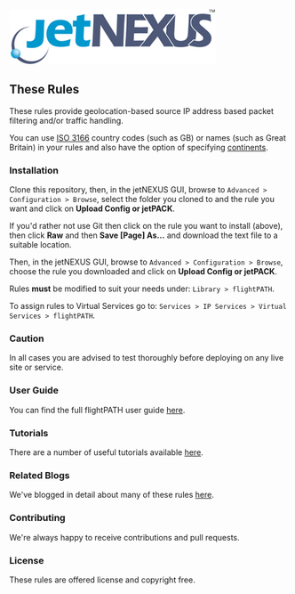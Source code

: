 ![jetNEXUS Logo](/jetnexus.jpg)

## These Rules

These rules provide geolocation-based source IP address based packet filtering and/or traffic handling. 

You can use [ISO 3166](https://dev.maxmind.com/geoip/legacy/codes/iso3166/) country codes (such as GB) or names (such as Great Britain) in your rules and also have the option of specifying [continents](https://dev.maxmind.com/geoip/legacy/codes/country_continent/).

### Installation

Clone this repository, then, in the jetNEXUS GUI, browse to `Advanced > Configuration > Browse`, select the folder you cloned to and the rule you want and click on **Upload Config or jetPACK**. 

If you'd rather not use Git then click on the rule you want to install (above), then click **Raw** and then **Save [Page] As...** and download the text file to a suitable location. 

Then, in the jetNEXUS GUI, browse to `Advanced > Configuration > Browse`, choose the rule you downloaded and click on **Upload Config or jetPACK**.

Rules **must** be modified to suit your needs under: `Library > flightPATH`.

To assign rules to Virtual Services go to: `Services > IP Services > Virtual Services > flightPATH`.

### Caution

In all cases you are advised to test thoroughly before deploying on any live site or service.

### User Guide

You can find the full flightPATH user guide [here](http://www.jetnexus.com/usercentral/4-1-4/flightpath.html).

### Tutorials

There are a number of useful tutorials available [here](http://www.jetnexus.com/load-balancer/resources/flightpath-tutorials/).

### Related Blogs

We've blogged in detail about many of these rules [here](http://blog.jetnexus.com/).

### Contributing

We're always happy to receive contributions and pull requests.

### License

These rules are offered license and copyright free.
